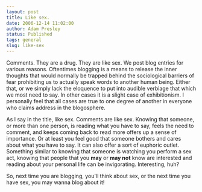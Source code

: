```yaml
---
layout: post
title: Like sex.
date: 2006-12-14 11:02:00
author: Adam Presley
status: Published
tags: general
slug: like-sex
---
```

Comments. They are a drug. They are like sex. We post blog entries for
various reasons. Oftentimes blogging is a means to release the inner
thoughts that would normally be trapped behind the sociological barriers
of fear prohibiting us to actually speak words to another human being.
Either that, or we simply lack the eloquence to put into audible
verbiage that which we most need to say. In other cases it is a slight
case of exhibitionism. I personally feel that all cases are true to one
degree of another in everyone who claims address in the blogosphere.

As I say in the title, like sex. Comments are like sex. Knowing that
someone, or more than one person, is reading what you have to say, feels
the need to comment, and keeps coming back to read more offers up a
sense of importance. Or at least you feel good that someone bothers and
cares about what you have to say. It can also offer a sort of euphoric
outlet. Something similar to knowing that someone is watching you
perform a sex act, knowing that people that you **may** or **may not**
know are interested and reading about your personal life can be
invigorating. Interesting, huh?

So, next time you are blogging, you'll think about sex, or the next time
you have sex, you may wanna blog about it!
